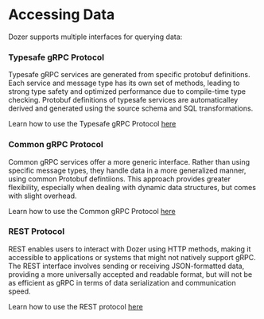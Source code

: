 # Accessing Data

Dozer supports multiple interfaces for querying data:

### Typesafe gRPC Protocol
Typesafe gRPC services are generated from specific protobuf definitions. Each service and message type has its own set of methods, leading to strong type safety and optimized performance due to compile-time type checking. Protobuf definitions of typesafe services are automaticalley derived and generated using the source schema and SQL transformations.

Learn how to use the Typesafe gRPC Protocol [here](accessing-data/typesafe-grpc)

### Common gRPC Protocol
Common gRPC services offer a more generic interface. Rather than using specific message types, they handle data in a more generalized manner, using common Protobuf defintiions. This approach provides greater flexibility, especially when dealing with dynamic data structures, but comes with slight overhead.

Learn how to use the Common gRPC Protocol [here](accessing-data/common-grpc)

### REST Protocol
REST enables users to interact with Dozer using HTTP methods, making it accessible to applications or systems that might not natively support gRPC. The REST interface involves sending or receiving JSON-formatted data, providing a more universally accepted and readable format, but will not be as efficient as gRPC in terms of data serialization and communication speed.

Learn how to use the REST protocol [here](accessing-data/rest)
